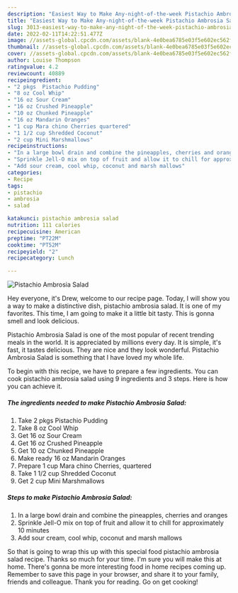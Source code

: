 ```yaml
---
description: "Easiest Way to Make Any-night-of-the-week Pistachio Ambrosia Salad"
title: "Easiest Way to Make Any-night-of-the-week Pistachio Ambrosia Salad"
slug: 3013-easiest-way-to-make-any-night-of-the-week-pistachio-ambrosia-salad
date: 2022-02-11T14:22:51.477Z
image: //assets-global.cpcdn.com/assets/blank-4e0bea6785e03f5e602ec562f230caae08da540cada707380b4fe1bbebba43da.png
thumbnail: //assets-global.cpcdn.com/assets/blank-4e0bea6785e03f5e602ec562f230caae08da540cada707380b4fe1bbebba43da.png
cover: //assets-global.cpcdn.com/assets/blank-4e0bea6785e03f5e602ec562f230caae08da540cada707380b4fe1bbebba43da.png
author: Louise Thompson
ratingvalue: 4.2
reviewcount: 40889
recipeingredient:
- "2 pkgs  Pistachio Pudding"
- "8 oz Cool Whip"
- "16 oz Sour Cream"
- "16 oz Crushed Pineapple"
- "10 oz Chunked Pineapple"
- "16 oz Mandarin Oranges"
- "1 cup Mara chino Cherries quartered"
- "1 1/2 cup Shredded Coconut"
- "2 cup Mini Marshmallows"
recipeinstructions:
- "In a large bowl drain and combine the pineapples, cherries and oranges"
- "Sprinkle Jell-O mix on top of fruit and allow it to chill for approximately 10 minutes"
- "Add sour cream, cool whip, coconut and marsh mallows"
categories:
- Recipe
tags:
- pistachio
- ambrosia
- salad

katakunci: pistachio ambrosia salad 
nutrition: 111 calories
recipecuisine: American
preptime: "PT22M"
cooktime: "PT52M"
recipeyield: "2"
recipecategory: Lunch

---
```



![Pistachio Ambrosia Salad](//assets-global.cpcdn.com/assets/blank-4e0bea6785e03f5e602ec562f230caae08da540cada707380b4fe1bbebba43da.png)

Hey everyone, it's Drew, welcome to our recipe page. Today, I will show you a way to make a distinctive dish, pistachio ambrosia salad. It is one of my favorites. This time, I am going to make it a little bit tasty. This is gonna smell and look delicious.

Pistachio Ambrosia Salad is one of the most popular of recent trending meals in the world. It is appreciated by millions every day. It is simple, it's fast, it tastes delicious. They are nice and they look wonderful. Pistachio Ambrosia Salad is something that I have loved my whole life.




To begin with this recipe, we have to prepare a few ingredients. You can cook pistachio ambrosia salad using 9 ingredients and 3 steps. Here is how you can achieve it.

<!--inarticleads1-->

##### The ingredients needed to make Pistachio Ambrosia Salad:

1. Take 2 pkgs  Pistachio Pudding
1. Take 8 oz Cool Whip
1. Get 16 oz Sour Cream
1. Get 16 oz Crushed Pineapple
1. Get 10 oz Chunked Pineapple
1. Make ready 16 oz Mandarin Oranges
1. Prepare 1 cup Mara chino Cherries, quartered
1. Take 1 1/2 cup Shredded Coconut
1. Get 2 cup Mini Marshmallows




<!--inarticleads2-->

##### Steps to make Pistachio Ambrosia Salad:

1. In a large bowl drain and combine the pineapples, cherries and oranges
1. Sprinkle Jell-O mix on top of fruit and allow it to chill for approximately 10 minutes
1. Add sour cream, cool whip, coconut and marsh mallows




So that is going to wrap this up with this special food pistachio ambrosia salad recipe. Thanks so much for your time. I'm sure you will make this at home. There's gonna be more interesting food in home recipes coming up. Remember to save this page in your browser, and share it to your family, friends and colleague. Thank you for reading. Go on get cooking!
